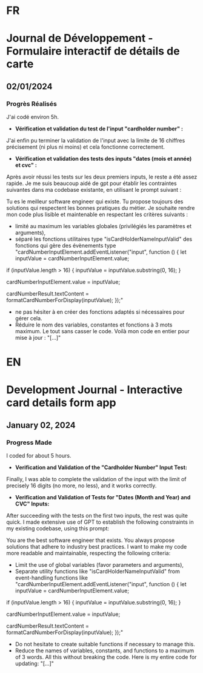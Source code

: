 # FR

# Journal de Développement - Formulaire interactif de détails de carte

## 02/01/2024

### Progrès Réalisés

J'ai codé environ 5h.

- **Vérification et validation du test de l'input "cardholder number" :**

J'ai enfin pu terminer la validation de l'input avec la limite de 16 chiffres précisement (ni plus ni moins) et cela fonctionne correctement.

- **Vérification et validation des tests des inputs "dates (mois et année) et cvc" :**

Après avoir réussi les tests sur les deux premiers inputs, le reste a été assez rapide.
Je me suis beaucoup aidé de gpt pour établir les contraintes suivantes dans ma codebase existante, en utilisant le prompt suivant :

Tu es le meilleur software engineer qui existe. Tu propose toujours des solutions qui respectent les bonnes pratiques du métier. Je souhaite rendre mon code plus lisible et maintenable en respectant les critères suivants :

- limité au maximum les variables globales (privilégiés les paramètres et arguments),
- séparé les fonctions utilitaires type "isCardHolderNameInputValid" des fonctions qui gère des évènements type "cardNumberInputElement.addEventListener("input", function () {
  let inputValue = cardNumberInputElement.value;

if (inputValue.length > 16) {
inputValue = inputValue.substring(0, 16);
}

cardNumberInputElement.value = inputValue;

cardNumberResult.textContent = formatCardNumberForDisplay(inputValue);
});"

- ne pas hésiter à en créer des fonctions adaptés si nécessaires pour gérer cela.
- Réduire le nom des variables, constantes et fonctions à 3 mots maximum. Le tout sans casser le code. Voilà mon code en entier pour mise à jour : "[...]"

# EN

# Development Journal - Interactive card details form app

## January 02, 2024

### Progress Made

I coded for about 5 hours.

- **Verification and Validation of the "Cardholder Number" Input Test:**

Finally, I was able to complete the validation of the input with the limit of precisely 16 digits (no more, no less), and it works correctly.

- **Verification and Validation of Tests for "Dates (Month and Year) and CVC" Inputs:**

After succeeding with the tests on the first two inputs, the rest was quite quick.
I made extensive use of GPT to establish the following constraints in my existing codebase, using this prompt:

You are the best software engineer that exists. You always propose solutions that adhere to industry best practices. I want to make my code more readable and maintainable, respecting the following criteria:

- Limit the use of global variables (favor parameters and arguments),
- Separate utility functions like "isCardHolderNameInputValid" from event-handling functions like "cardNumberInputElement.addEventListener("input", function () {
  let inputValue = cardNumberInputElement.value;

if (inputValue.length > 16) {
inputValue = inputValue.substring(0, 16);
}

cardNumberInputElement.value = inputValue;

cardNumberResult.textContent = formatCardNumberForDisplay(inputValue);
});"

- Do not hesitate to create suitable functions if necessary to manage this.
- Reduce the names of variables, constants, and functions to a maximum of 3 words. All this without breaking the code. Here is my entire code for updating: "[...]"
